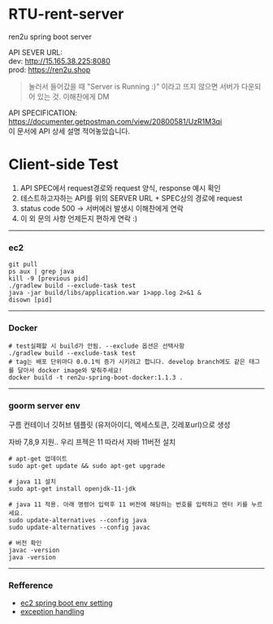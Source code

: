 # RTU-rent-server
ren2u spring boot server

API SEVER URL:   
dev: http://15.165.38.225:8080  
prod: https://ren2u.shop

> 눌러서 들어갔을 때 "Server is Running :)" 이라고 뜨지 않으면 서버가 다운되어 있는 것. 이해찬에게 DM

API SPECIFICATION: 
https://documenter.getpostman.com/view/20800581/UzR1M3qi  
이 문서에 API 상세 설명 적어놓았습니다.

# Client-side Test
1. API SPEC에서 request경로와 request 양식, response 예시 확인
2. 테스트하고자하는 API를 위의 SERVER URL + SPEC상의 경로에 request
3. status code 500 -> 서버에러 발생시 이해찬에게 연락
4. 이 외 문의 사항 언제든지 편하게 연락 :)


---
### ec2
```
git pull
ps aux | grep java
kill -9 [previous pid]
./gradlew build --exclude-task test 
java -jar build/libs/application.war 1>app.log 2>&1 &
disown [pid]
```
---
### Docker
```
# test실패할 시 build가 안됨. --exclude 옵션은 선택사항
./gradlew build --exclude-task test
# tag는 배포 단위마다 0.0.1씩 증가 시키려고 합니다. develop branch에도 같은 태그를 달아서 docker image와 맞춰주세요!
docker build -t ren2u-spring-boot-docker:1.1.3 .
```
---
### goorm server env
구름 컨테이너 깃허브 템플릿 (유저아이디, 엑세스토큰, 깃레포url)으로 생성

자바 7,8,9 지원.. 우리 프젝은 11 따라서 자바 11버전 설치
```
# apt-get 업데이트
sudo apt-get update && sudo apt-get upgrade

# java 11 설치
sudo apt-get install openjdk-11-jdk

# java 11 적용. 아래 명령어 입력후 11 버전에 해당하는 번호를 입력하고 엔터 키를 누르세요.
sudo update-alternatives --config java
sudo update-alternatives --config javac

# 버전 확인
javac -version
java -version
```
---
### Refference
- [ec2 spring boot env setting](https://velog.io/@nefertiri/AWS-EC2%EB%A1%9C-%EC%84%9C%EB%B2%84-%EB%A7%8C%EB%93%A4%EA%B8%B0)
- [exception handling](https://bcp0109.tistory.com/303)

